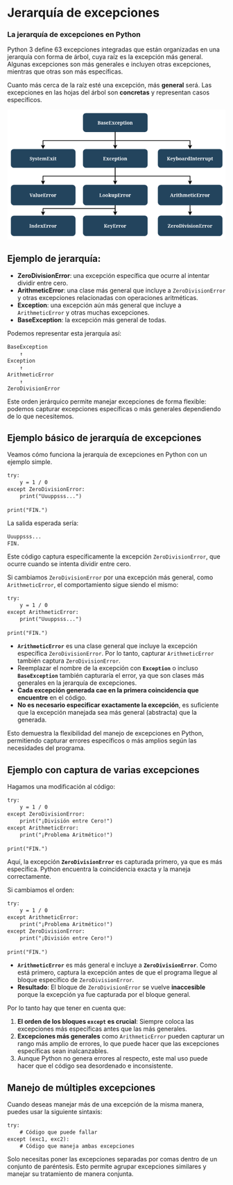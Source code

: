 # Jerarquía de excepciones

### La jerarquía de excepciones en Python

Python 3 define 63 excepciones integradas que están organizadas en una jerarquía con forma de árbol, cuya raíz es la excepción más general. Algunas excepciones son más generales e incluyen otras excepciones, mientras que otras son más específicas.

Cuanto más cerca de la raíz esté una excepción, más **general** será. Las excepciones en las hojas del árbol son **concretas** y representan casos específicos.

![excepciones](img/excepciones.png)

## Ejemplo de jerarquía:

* **ZeroDivisionError**: una excepción específica que ocurre al intentar dividir entre cero.
* **ArithmeticError**: una clase más general que incluye a `ZeroDivisionError` y otras excepciones relacionadas con operaciones aritméticas.
* **Exception**: una excepción aún más general que incluye a `ArithmeticError` y otras muchas excepciones.
* **BaseException**: la excepción más general de todas.

Podemos representar esta jerarquía así:

```
BaseException
    ↑
Exception
    ↑
ArithmeticError
    ↑
ZeroDivisionError
```

Este orden jerárquico permite manejar excepciones de forma flexible: podemos capturar excepciones específicas o más generales dependiendo de lo que necesitemos.

## Ejemplo básico de jerarquía de excepciones

Veamos cómo funciona la jerarquía de excepciones en Python con un ejemplo simple.

```
try:
    y = 1 / 0
except ZeroDivisionError:
    print("Uuuppsss...")

print("FIN.")
```

La salida esperada sería:

```
Uuuppsss...
FIN.
```

Este código captura específicamente la excepción `ZeroDivisionError`, que ocurre cuando se intenta dividir entre cero.

Si cambiamos `ZeroDivisionError` por una excepción más general, como `ArithmeticError`, el comportamiento sigue siendo el mismo:

```
try:
    y = 1 / 0
except ArithmeticError:
    print("Uuuppsss...")

print("FIN.")
```

* **`ArithmeticError`** es una clase general que incluye la excepción específica `ZeroDivisionError`. Por lo tanto, capturar `ArithmeticError` también captura `ZeroDivisionError`.
* Reemplazar el nombre de la excepción con **`Exception`** o incluso **`BaseException`** también capturaría el error, ya que son clases más generales en la jerarquía de excepciones.
* **Cada excepción generada cae en la primera coincidencia que encuentre** en el código.
* **No es necesario especificar exactamente la excepción**, es suficiente que la excepción manejada sea más general (abstracta) que la generada.

Esto demuestra la flexibilidad del manejo de excepciones en Python, permitiendo capturar errores específicos o más amplios según las necesidades del programa.

## Ejemplo con captura de varias excepciones

Hagamos una modificación al código:
```
try:
    y = 1 / 0
except ZeroDivisionError:
    print("¡División entre Cero!")
except ArithmeticError:
    print("¡Problema Aritmético!")

print("FIN.")
```

Aquí, la excepción **`ZeroDivisionError`** es capturada primero, ya que es más específica. Python encuentra la coincidencia exacta y la maneja correctamente.

Si cambiamos el orden:

```
try:
    y = 1 / 0
except ArithmeticError:
    print("¡Problema Aritmético!")
except ZeroDivisionError:
    print("¡División entre Cero!")

print("FIN.")
```

* **`ArithmeticError`** es más general e incluye a **`ZeroDivisionError`**. Como está primero, captura la excepción antes de que el programa llegue al bloque específico de `ZeroDivisionError`.
* **Resultado**: El bloque de `ZeroDivisionError` se vuelve **inaccesible** porque la excepción ya fue capturada por el bloque general.

Por lo tanto hay que tener en cuenta que:

1. **El orden de los bloques `except` es crucial**: Siempre coloca las excepciones más específicas antes que las más generales.
2. **Excepciones más generales** como `ArithmeticError` pueden capturar un rango más amplio de errores, lo que puede hacer que las excepciones específicas sean inalcanzables.
3. Aunque Python no genera errores al respecto, este mal uso puede hacer que el código sea desordenado e inconsistente.

## Manejo de múltiples excepciones 

Cuando deseas manejar más de una excepción de la misma manera, puedes usar la siguiente sintaxis:

```
try:
    # Código que puede fallar
except (exc1, exc2):
    # Código que maneja ambas excepciones
```

Solo necesitas poner las excepciones separadas por comas dentro de un conjunto de paréntesis. Esto permite agrupar excepciones similares y manejar su tratamiento de manera conjunta.

